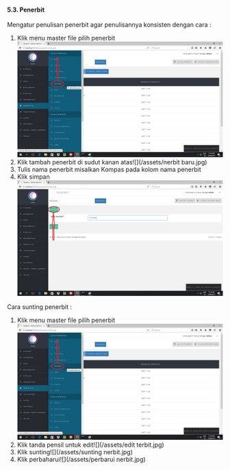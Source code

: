 #### **5.3. Penerbit**

Mengatur penulisan penerbit agar penulisannya konsisten dengan cara :

1. Klik menu master file pilih penerbit![](/assets/penerbit.jpg)
2. Klik tambah penerbit di sudut kanan atas![](/assets/nerbit baru.jpg)
3. Tulis nama penerbit misalkan Kompas pada kolom nama penerbit
4. Klik simpan![](/assets/kompas.jpg)

Cara sunting penerbit :

1. Klik menu master file pilih penerbit![](/assets/penerbit.jpg)
2. Klik tanda pensil untuk edit![](/assets/edit terbit.jpg)
3. Klik sunting![](/assets/sunting nerbit.jpg)
4. Klik perbaharui![](/assets/perbarui nerbit.jpg)



